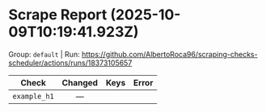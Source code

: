 # Scrape Report (2025-10-09T10:19:41.923Z)

Group: `default`  |  Run: https://github.com/AlbertoRoca96/scraping-checks-scheduler/actions/runs/18373105657

| Check | Changed | Keys | Error |
|---|:---:|:--|:--|
| `example_h1` | — |  |  |
